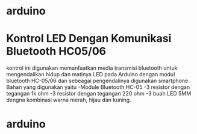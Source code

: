 # arduino
# Kontrol LED Dengan Komunikasi Bluetooth HC05/06 
kontrol ini digunakan memanfaatkan media transmisi bluetooth untuk mengendalikan hidup dan matinya LED pada Arduino dengan modul bluetooth HC-05/06 dan sebeagai pengendalinya digunakan smartphone.
Bahan yang digunakan yaitu
-Module Bluetooth HC-05
-3 resistor dengan tegangan 1k ohm
-3 resistor dengan tegangan 220 ohm
-3 buah LED 5MM dengna kombinasi warna merah, hijau dan kuning.
# arduino

